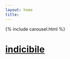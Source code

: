```yaml
---
layout: home
title:
---
```


{% include carousel.html %}
<a href="#" onclick="randomSite();"><h1>indicibile</h1></a>



